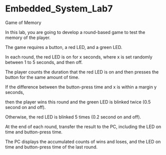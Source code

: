 # Embedded_System_Lab7

Game of Memory

In this lab, you are going to develop a round-based game to test the memory of the player.

The game requires a button, a red LED, and a green LED.

In each round, the red LED is on for x seconds, where x is set randomly between 1 to 5 seconds, and then off.

The player counts the duration that the red LED is on and then presses the button for the same amount of time. 

If the difference between the button-press time and x is within a margin y seconds,

then the player wins this round and the green LED is blinked twice (0.5 second on and off).

Otherwise, the red LED is blinked 5 times (0.2 second on and off).

At the end of each round, transfer the result to the PC, including the LED on time and button-press time.

The PC displays the accumulated counts of wins and loses, and the LED on time and button-press time of the last round.
